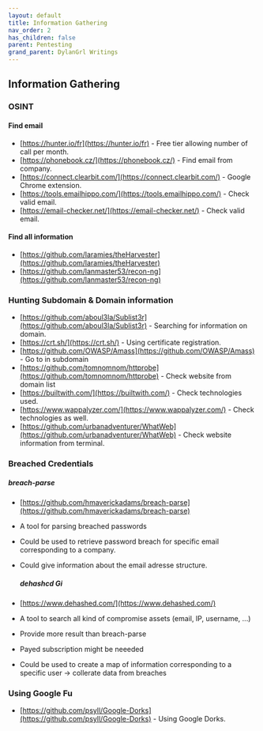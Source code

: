 ```yaml
---
layout: default
title: Information Gathering
nav_order: 2
has_children: false
parent: Pentesting
grand_parent: DylanGrl Writings
---
```


## Information Gathering

### OSINT 

#### Find email

- [https://hunter.io/fr](https://hunter.io/fr) - Free tier allowing number of call per month.
- [https://phonebook.cz/](https://phonebook.cz/) - Find email from company.
- [https://connect.clearbit.com/](https://connect.clearbit.com/) - Google Chrome extension.
- [https://tools.emailhippo.com/](https://tools.emailhippo.com/) - Check valid email.
- [https://email-checker.net/](https://email-checker.net/) - Check valid email.

#### Find all information 

- [https://github.com/laramies/theHarvester](https://github.com/laramies/theHarvester)
- [https://github.com/lanmaster53/recon-ng](https://github.com/lanmaster53/recon-ng)


### Hunting Subdomain & Domain information

- [https://github.com/aboul3la/Sublist3r](https://github.com/aboul3la/Sublist3r) - Searching for information on domain.
- [https://crt.sh/](https://crt.sh/) - Using certificate registration.
- [https://github.com/OWASP/Amass](https://github.com/OWASP/Amass) - Go to in subdomain
- [https://github.com/tomnomnom/httprobe](https://github.com/tomnomnom/httprobe) - Check website from domain list
- [https://builtwith.com/](https://builtwith.com/) - Check technologies used.
- [https://www.wappalyzer.com/](https://www.wappalyzer.com/) - Check technologies as well.
- [https://github.com/urbanadventurer/WhatWeb](https://github.com/urbanadventurer/WhatWeb) - Check website information from terminal.


### Breached Credentials

##### breach-parse 

- [https://github.com/hmaverickadams/breach-parse](https://github.com/hmaverickadams/breach-parse)

- A tool for parsing breached passwords
- Could be used to retrieve password breach for specific email corresponding to a company. 
- Could give information about the email adresse structure.

	##### dehashcd Gi

- [https://www.dehashed.com/](https://www.dehashed.com/)

- A tool to search all kind of compromise assets (email, IP, username, ...)
- Provide more result than breach-parse
- Payed subscription might be neeeded 
- Could be used to create a map of information corresponding to a specific user -> collerate data from breaches

### Using Google Fu

- [https://github.com/psyll/Google-Dorks](https://github.com/psyll/Google-Dorks) - Using Google Dorks.
